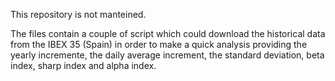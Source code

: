 This repository is not manteined.

The files contain a couple of script which could download the historical data from the IBEX 35 (Spain) in order to make a quick analysis providing the yearly incremente, the daily average increment, the standard deviation, beta index, sharp index and alpha index.
